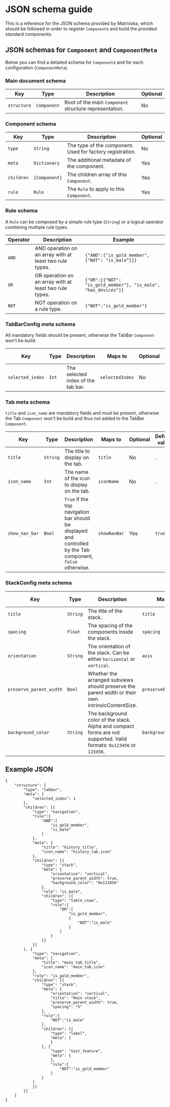 # JSON schema guide

This is a reference for the JSON schema provided by Matrioska, which should be followed in order to register `Component`s and build the provided standard components.

## JSON schemas for `Component` and `ComponentMeta`

Below you can find a detailed schema for `Component`s and for each configuration (`ComponentMeta`).

### Main document schema

| Key | Type | Description | Optional |
| --- | ---- | ----------- | -------- |
| `structure` | `Component` | Root of the main `Component` structure representation. | No |

### Component schema

| Key | Type | Description | Optional |
| --- | ---- | ----------- | -------- |
| `type` | `String` | The type of the component. Used for factory registration. | No |
| `meta` | `Dictionary` | The additional metadata of the component. | Yes |
| `children` | `[Component]` | The children array of this `Component`. | Yes |
| `rule` | `Rule` | The `Rule` to apply to this `Component`. | Yes |

### Rule schema

A `Rule` can be composed by a simple rule type (`String`) or a logical operator combining multiple rule types.

| Operator | Description | Example |
| --------- | ------------ | ----------- |
| `AND` | AND operation on an array with at least two rule types. | `{"AND":["is_gold_member", {"NOT": "is_male"}]}` |
| `OR` | OR operation on an array with at least two rule types. | `{"OR":[{"NOT": "is_gold_member"}, "is_male", "has_devices"]}` |
| `NOT` | NOT operation on a rule type. | `{"NOT":"is_gold_member"}` |

### TabBarConfig meta schema

All mandatory fields should be present, otherwise the TabBar `Component` won't be build.

| Key | Type | Description | Maps to | Optional | Default value |
| --- | ---- | ----------- | ------- | -------- | ------------- |
| `selected_index` | `Int` | The selected index of the tab bar. | `selectedIndex` | No | . |

### Tab meta schema

`title` and `icon_name` are mandatory fields and must be present, otherwise the Tab `Component` won't be build and thus not added to the TabBar `Component`.

| Key | Type | Description | Maps to | Optional | Default value |
| --- | ---- | ----------- | ------- | -------- | ------------- |
| `title` | `String` | The title to display on the tab. | `title` | No | . |
| `icon_name` | `Int` | The name of the icon to display on the tab. | `iconName` | No | . |
| `show_nav_bar` | `Bool` | `True` if the top navigation bar should be displayed and controlled by the Tab component, `false` otherwise. | `showNavBar` | Yes | `true` |

### StackConfig meta schema

| Key | Type | Description | Maps to | Optional | Default value |
| --- | ---- | ----------- | ------- | -------- | ------------- |
| `title` | `String` | The title of the stack. | `title` | Yes | `nil` |
| `spacing` | `Float` | The spacing of the components inside the stack. | `spacing` | Yes | `10` |
| `orientation` | `String` | The orientation of the stack. Can be either `horizontal` or `vertical`. | `axis` | Yes | `vertical` |
| `preserve_parent_width` | `Bool` | Whether the arranged subviews should preserve the parent width or their own intrinsicContentSize. | `preserveParentWidth` | Yes | `false` |
| `background_color` | `String` | The background color of the stack. Alpha and compact forms are not supported. Valid formats: `0x123456` or `123456`. | `backgroundColor` | Yes | `ffffff`(white) |

## Example JSON

```
{
	"structure": {
		"type": "tabbar",
		"meta": {
			"selected_index": 1
		},
		"children": [{
			"type": "navigation",
			"rule":{
				"AND":[
					"is_gold_member",
					"is_male"
				]
			},
			"meta": {
				"title": "history_title",
				"icon_name": "history_tab_icon"
			},
			"children": [{
				"type": "stack",
				"meta": {
					"orientation": "vertical",
					"preserve_parent_width": true,
					"background_color": "0x123456"
				},
				"rule": "is_male",
				"children": [{
					"type": "table_view",
					"rule":{
						"OR":[
							"is_gold_member",
							{
								"NOT":"is_male"
							}
						]
					}
				}]
			}]
		}, {
			"type": "navigation",
			"meta": {
				"title": "main_tab_title",
				"icon_name": "main_tab_icon"
			},
			"rule": "is_gold_member",
			"children": [{
				"type": "stack",
				"meta": {
					"orientation": "vertical",
					"title": "Main stack",
					"preserve_parent_width": true,
					"spacing": "5"
				},
				"rule":{
					"NOT":"is_male"
				},
				"children": [{
					"type": "label",
					"meta": {
					}
				}, {
					"type": "test_feature",
					"meta": {
					},
					"rule":{
						"NOT":"is_gold_member"
					}
				}
			]
			}]
		}]
	}
}
```
